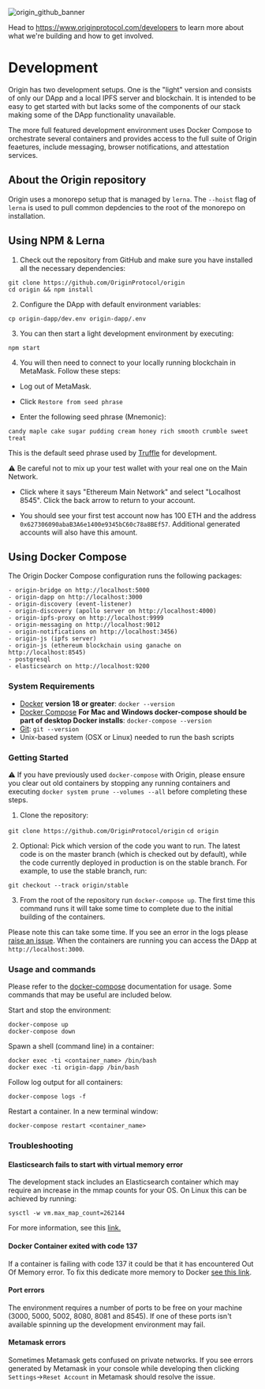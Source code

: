 ![origin_github_banner](https://user-images.githubusercontent.com/673455/37314301-f8db9a90-2618-11e8-8fee-b44f38febf38.png)

Head to https://www.originprotocol.com/developers to learn more about what we're building and how to get involved.

# Development

Origin has two development setups. One is the "light" version and consists of only our DApp and a local IPFS server and blockchain. It is intended to be easy to get started with but lacks some of the components of our stack making some of the DApp functionality unavailable.

The more full featured development environment uses Docker Compose to orchestrate several containers and provides access to the full suite of Origin feaetures, include messaging, browser notifications, and attestation services.

## About the Origin repository

Origin uses a monorepo setup that is managed by `lerna`. The `--hoist` flag of `lerna` is used to pull common depdencies to the root of the monorepo on installation.

## Using NPM & Lerna

1. Check out the repository from GitHub and make sure you have installed all the necessary dependencies:

```
git clone https://github.com/OriginProtocol/origin
cd origin && npm install
```

2. Configure the DApp with default environment variables:

```
cp origin-dapp/dev.env origin-dapp/.env
```

3. You can then start a light development environment by executing:

```
npm start
```

4. You will then need to connect to your locally running blockchain in MetaMask. Follow these steps:

- Log out of MetaMask.

- Click `Restore from seed phrase`

- Enter the following seed phrase (Mnemonic):

```
candy maple cake sugar pudding cream honey rich smooth crumble sweet treat
```

This is the default seed phrase used by [Truffle](https://github.com/trufflesuite/truffle) for development.

 ⚠️  Be careful not to mix up your test wallet with your real one on the Main Network.

- Click where it says "Ethereum Main Network" and select "Localhost 8545". Click the back arrow to return to your account.

- You should see your first test account now has 100 ETH and the address `0x627306090abaB3A6e1400e9345bC60c78a8BEf57`. Additional generated accounts will also have this amount.

## Using Docker Compose

The Origin Docker Compose configuration runs the following packages:

```
- origin-bridge on http://localhost:5000
- origin-dapp on http://localhost:3000
- origin-discovery (event-listener)
- origin-discovery (apollo server on http://localhost:4000)
- origin-ipfs-proxy on http://localhost:9999
- origin-messaging on http://localhost:9012
- origin-notifications on http://localhost:3456)
- origin-js (ipfs server)
- origin-js (ethereum blockchain using ganache on http://localhost:8545)
- postgresql
- elasticsearch on http://localhost:9200
```

### System Requirements

- [Docker](https://docs.docker.com/install/overview/) **version 18 or greater**:
`docker --version`
- [Docker Compose](https://docs.docker.com/compose/) **For Mac and Windows docker-compose should be part of desktop Docker installs**:
`docker-compose --version`
- [Git](https://git-scm.com/book/en/v2/Getting-Started-Installing-Git):
`git --version`
- Unix-based system (OSX or Linux) needed to run the bash scripts

### Getting Started

⚠️  If you have previously used  `docker-compose` with Origin, please ensure you clear out old containers by stopping any running containers and executing `docker system prune --volumes --all` before completing these steps.

1. Clone the repository:

`git clone https://github.com/OriginProtocol/origin`
`cd origin`

2. Optional: Pick which version of the code you want to run. The latest code is on the master branch (which is checked out by default), while the code currently deployed in production is on the stable branch. For example, to use the stable branch, run:
```
git checkout --track origin/stable
```

3. From the root of the repository run `docker-compose up`. The first time this command runs it will take some time to complete due to the initial building of the containers.

Please note this can take some time. If you see an error in the logs please [raise an issue](https://github.com/OriginProtocol/origin/issues). When the containers are running you can access the DApp at `http://localhost:3000`.

### Usage and commands

Please refer to the [docker-compose](https://docs.docker.com/compose/reference/overview/) documentation for usage. Some commands that may be useful are included below.

Start and stop the environment:

	docker-compose up
	docker-compose down

Spawn a shell (command line) in a container:

	docker exec -ti <container_name> /bin/bash
	docker exec -ti origin-dapp /bin/bash

Follow log output for all containers: 

	docker-compose logs -f

Restart a container. In a new terminal window:

	docker-compose restart <container_name>

### Troubleshooting

#### Elasticsearch fails to start with virtual memory error

The development stack includes an Elasticsearch container which may require an increase in the mmap counts for your OS. On Linux this can be achieved by running:

	sysctl -w vm.max_map_count=262144

For more information, see this [link.](https://www.elastic.co/guide/en/elasticsearch/reference/current/vm-max-map-count.html)

#### Docker Container exited with code 137

If a container is failing with code 137 it could be that it has encountered Out Of Memory error. To fix this dedicate more memory to Docker [see this link](https://www.petefreitag.com/item/848.cfm).

#### Port errors

The environment requires a number of ports to be free on your machine (3000, 5000, 5002, 8080, 8081 and 8545). If one of these ports isn't available spinning up the development environment may fail.

#### Metamask errors

Sometimes Metamask gets confused on private networks. If you see errors generated by Metamask in your console while developing then clicking `Settings`→`Reset Account` in Metamask should resolve the issue.
